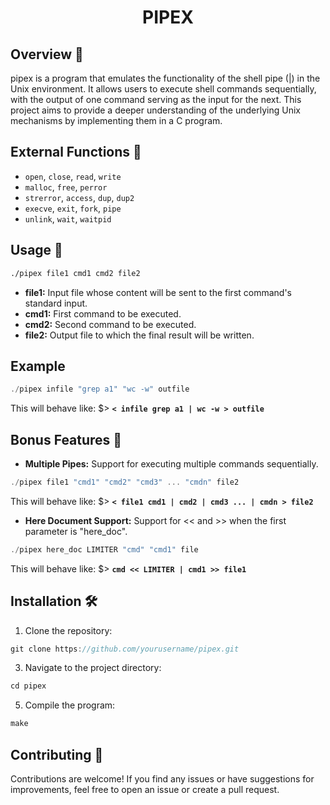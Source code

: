 # <div align=center> PIPEX </div>

## Overview 📝
pipex is a program that emulates the functionality of the shell pipe (|) in the Unix environment. It allows users to execute shell commands sequentially, with the output of one command serving as the input for the next. This project aims to provide a deeper understanding of the underlying Unix mechanisms by implementing them in a C program.

## External Functions 🔧
- `open`, `close`, `read`, `write`
- `malloc`, `free`, `perror`
- `strerror`, `access`, `dup`, `dup2`
- `execve`, `exit`, `fork`, `pipe`
- `unlink`, `wait`, `waitpid`

## Usage 🚦
```bash
./pipex file1 cmd1 cmd2 file2
```

- <b>file1:</b> Input file whose content will be sent to the first command's standard input.
- <b>cmd1:</b> First command to be executed.
- <b>cmd2:</b> Second command to be executed.
- <b>file2:</b> Output file to which the final result will be written.

## Example
```c
./pipex infile "grep a1" "wc -w" outfile
```
This will behave like: $> <b> `< infile grep a1 | wc -w > outfile` </b>

## Bonus Features 🌟
- <b>Multiple Pipes:</b> Support for executing multiple commands sequentially.
```c
./pipex file1 "cmd1" "cmd2" "cmd3" ... "cmdn" file2
```
This will behave like: $> <b> `< file1 cmd1 | cmd2 | cmd3 ... | cmdn > file2` </b>

- <b>Here Document Support:</b> Support for << and >> when the first parameter is "here_doc".
```c
./pipex here_doc LIMITER "cmd" "cmd1" file
```
This will behave like: $> <b> `cmd << LIMITER | cmd1 >> file1` </b>

## Installation 🛠️
1. Clone the repository:
```c
git clone https://github.com/yourusername/pipex.git
```
3. Navigate to the project directory:
```c
cd pipex
```
5. Compile the program:
```c
make
```

## Contributing 🤝
Contributions are welcome! If you find any issues or have suggestions for improvements, feel free to open an issue or create a pull request.
